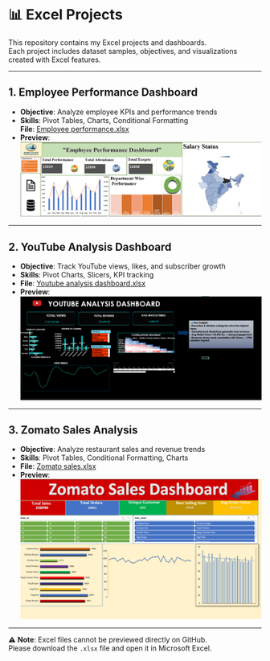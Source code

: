 # 📊 Excel Projects

This repository contains my Excel projects and dashboards.  
Each project includes dataset samples, objectives, and visualizations created with Excel features.  

---

## 1. Employee Performance Dashboard
- **Objective**: Analyze employee KPIs and performance trends  
- **Skills**: Pivot Tables, Charts, Conditional Formatting  
 **File**: [Employee performance.xlsx](Employee%20performance.xlsx)  
- **Preview**:  
  ![Employee Dashboard](employee_dashboard.png)
---

## 2. YouTube Analysis Dashboard
- **Objective**: Track YouTube views, likes, and subscriber growth  
- **Skills**: Pivot Charts, Slicers, KPI tracking  
-  **File**: [Youtube analysis dashboard.xlsx](Youtube%20analysis%20dashboard.xlsx)  
- **Preview**:  
  ![YouTube Dashboard](youtube_dashboard.png)


---

## 3. Zomato Sales Analysis
- **Objective**: Analyze restaurant sales and revenue trends  
- **Skills**: Pivot Tables, Conditional Formatting, Charts  
-  **File**: [Zomato sales.xlsx](Zomato-sales.xlsx)  
- **Preview**:  
  ![Zomato Dashboard](zomato_dashboard.png)
---

⚠️ **Note**: Excel files cannot be previewed directly on GitHub.  
Please download the `.xlsx` file and open it in Microsoft Excel.  
